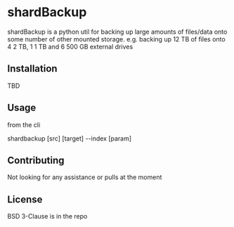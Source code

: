 # shardBackup

shardBackup is a python util for backing up large amounts of files/data onto some number of other mounted storage. e.g. backing up 12 TB of files onto 4 2 TB, 1 1 TB and 6 500 GB external drives

## Installation

TBD

## Usage

from the cli

shardbackup [src] [target] --index [param]

## Contributing

Not looking for any assistance or pulls at the moment

## License

BSD 3-Clause is in the repo